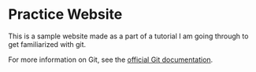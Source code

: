 # Practice Website

This is a sample website made as a part of a tutorial I am going through to get familiarized with git.

For more information on Git, see the
[official Git documentation](https://git-scm.com/).
